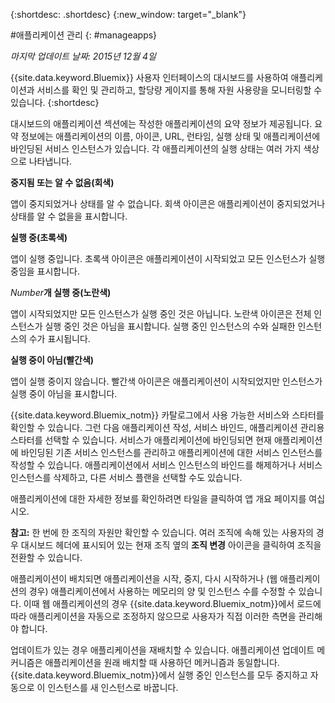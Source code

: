 {:shortdesc: .shortdesc}
{:new_window: target="_blank"}

#애플리케이션 관리
{: #manageapps}

*마지막 업데이트 날짜: 2015년 12월 4일*

{{site.data.keyword.Bluemix}} 사용자 인터페이스의 대시보드를 사용하여 애플리케이션과 서비스를 확인 및 관리하고, 할당량 게이지를 통해 자원 사용량을 모니터링할 수 있습니다.
{:shortdesc}

대시보드의 애플리케이션 섹션에는 작성한 애플리케이션의 요약 정보가 제공됩니다. 요약 정보에는 애플리케이션의 이름, 아이콘, URL, 런타임, 실행 상태 및
애플리케이션에 바인딩된 서비스 인스턴스가 있습니다.
각 애플리케이션의
실행 상태는 여러 가지 색상으로 나타냅니다.

**중지됨 또는 알 수 없음(회색)**

  앱이 중지되었거나 상태를 알 수 없습니다. 회색 아이콘은 애플리케이션이 중지되었거나 상태를 알 수 없을을 표시합니다. 

**실행 중(초록색)**

  앱이 실행 중입니다. 초록색 아이콘은 애플리케이션이 시작되었고 모든 인스턴스가 실행 중임을 표시합니다. 

*Number***개 실행 중(노란색)**

  앱이 시작되었지만 모든 인스턴스가 실행 중인 것은 아닙니다. 노란색 아이콘은 전체 인스턴스가 실행 중인 것은 아님을 표시합니다. 실행 중인 인스턴스의 수와 실패한 인스턴스의 수가 표시됩니다. 

**실행 중이 아님(빨간색)**

  앱이 실행 중이지 않습니다. 빨간색 아이콘은 애플리케이션이 시작되었지만 인스턴스가 실행 중이 아님을 표시합니다. 

{{site.data.keyword.Bluemix_notm}} 카탈로그에서 사용 가능한 서비스와 스타터를 확인할 수 있습니다. 그런 다음 애플리케이션 작성, 서비스 바인드,
애플리케이션 관리용 스타터를 선택할 수 있습니다. 서비스가 애플리케이션에 바인딩되면
현재 애플리케이션에 바인딩된 기존 서비스 인스턴스를 관리하고 애플리케이션에 대한
서비스 인스턴스를 작성할 수 있습니다. 애플리케이션에서 서비스 인스턴스의
바인드를 해제하거나 서비스 인스턴스를 삭제하고, 다른 서비스 플랜을 선택할
수도 있습니다.

애플리케이션에 대한 자세한 정보를 확인하려면 타일을 클릭하여 앱 개요 페이지를 여십시오.

**참고:** 한 번에 한 조직의 자원만 확인할 수 있습니다. 여러 조직에 속해 있는 사용자의 경우
대시보드 헤더에 표시되어 있는 현재 조직 옆의 **조직
변경** 아이콘을 클릭하여 조직을 전환할 수
있습니다.

애플리케이션이 배치되면 애플리케이션을 시작, 중지, 다시 시작하거나
(웹 애플리케이션의 경우) 애플리케이션에서 사용하는 메모리의 양 및 인스턴스 수를
수정할 수 있습니다. 이때 웹 애플리케이션의 경우 {{site.data.keyword.Bluemix_notm}}에서
로드에 따라 애플리케이션을 자동으로 조정하지 않으므로 사용자가 직접 이러한 측면을
관리해야 합니다.

업데이트가 있는 경우 애플리케이션을 재배치할 수 있습니다. 애플리케이션 업데이트 메커니즘은 애플리케이션을 원래 배치할 때 사용하던
메커니즘과 동일합니다. {{site.data.keyword.Bluemix_notm}}에서
실행 중인 인스턴스를 모두 중지하고 자동으로 이 인스턴스를 새 인스턴스로
바꿉니다.
